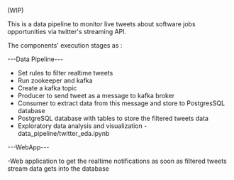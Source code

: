 (WIP)

This is a data pipeline to monitor live tweets about software jobs opportunities via twitter's streaming API.

The components' execution stages as :

---Data Pipeline---

- Set rules to filter realtime tweets
- Run zookeeper and kafka
- Create a kafka topic
- Producer to send tweet as a message to kafka broker
- Consumer to extract data from this message and store to PostgresSQL database
- PostgreSQL database with tables to store the filtered tweets data
- Exploratory data analysis and visualization - data_pipeline/twitter_eda.ipynb

---WebApp---

-Web application to get the realtime notifications as soon as filtered tweets stream data gets into the database
